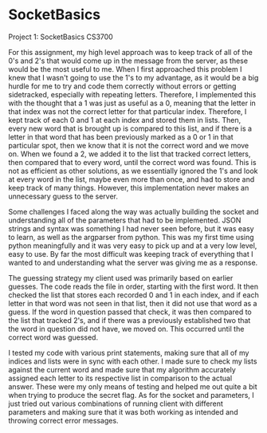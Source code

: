 # SocketBasics
Project 1: SocketBasics CS3700

  For this assignment, my high level approach was to keep track of all of the 0's and 2's that would come up in the message from the 
server, as these would be the most useful to me. When I first approached this problem I knew that I wasn't going to use the 1's to 
my advantage, as it would be a big hurdle for me to try and code them correctly without errors or getting sidetracked, especially 
with repeating letters. Therefore, I implemented this with the thought that a 1 was just as useful as a 0, meaning that the letter 
in that index was not the correct letter for that particular index. Therefore, I kept track of each 0 and 1 at each index and stored 
them in lists. Then, every new word that is brought up is compared to this list, and if there is a letter in that word that has been 
previously marked as a 0 or 1 in that particular spot, then we know that it is not the correct word and we move on. When we found a 2, 
we added it to the list that tracked correct letters, then compared that to every word, until the correct word was found. This is not as 
efficient as other solutions, as we essentially ignored the 1's and look at every word in the list, maybe even more than once, and had 
to store and keep track of many things. However, this implementation never makes an unnecessary guess to the server.
 
  Some challenges I faced along the way was actually building the socket and understanding all of the parameters that had to be implemented. 
JSON strings and syntax was something I had never seen before, but it was easy to learn, as well as the argparser from python. This was my 
first time using python meaningfully and it was very easy to pick up and at a very low level, easy to use. By far the most difficult was 
keeping track of everything that I wanted to and understanding what the server was giving me as a response.
 
  The guessing strategy my client used was primarily based on earlier guesses. The code reads the file in order, starting with the first word. It 
then checked the list that stores each recorded 0 and 1 in each index, and if each letter in that word was not seen in that list, then it did not 
use that word as a guess. If the word in question passed that check, it was then compared to the list that tracked 2's, and if there was a 
previously established two that the word in question did not have, we moved on. This occurred until the correct word was guessed.
 
  I tested my code with various print statements, making sure that all of my indices and lists were in sync with each other. I made sure to check my 
lists against the current word and made sure that my algorithm accurately assigned each letter to its respective list in comparison to the actual 
answer. These were my only means of testing and helped me out quite a bit when trying to produce the secret flag. As for the socket and parameters, 
I just tried out various combinations of running client with different parameters and making sure that it was both working as intended and 
throwing correct error messages.
